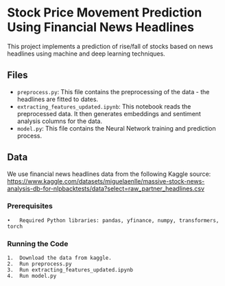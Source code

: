 # Stock Price Movement Prediction Using Financial News Headlines

This project implements a prediction of rise/fall of stocks based on news headlines using machine and deep learning techniques.

## Files

- `preprocess.py`: This file contains the preprocessing of the data - the headlines are fitted to dates.
- `extracting_features_updated.ipynb`: This notebook reads the preprocessed data. It then generates embeddings and sentiment analysis columns for the data.
- `model.py`: This file contains the Neural Network training and prediction process.

## Data
We use financial news headlines data from the following Kaggle source: https://www.kaggle.com/datasets/miguelaenlle/massive-stock-news-analysis-db-for-nlpbacktests/data?select=raw_partner_headlines.csv

### Prerequisites

	•	Required Python libraries: pandas, yfinance, numpy, transformers, torch

### Running the Code

	1.	Download the data from kaggle.
	2.	Run preprocess.py
 	3.	Run extracting_features_updated.ipynb
  	4.	Run model.py
